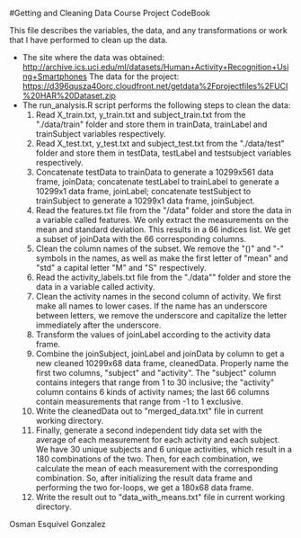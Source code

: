 #Getting and Cleaning Data Course Project CodeBook

This file describes the variables, the data, and any transformations or work that I have performed to clean up the data.

* The site where the data was obtained:
http://archive.ics.uci.edu/ml/datasets/Human+Activity+Recognition+Using+Smartphones
The data for the project:
https://d396qusza40orc.cloudfront.net/getdata%2Fprojectfiles%2FUCI%20HAR%20Dataset.zip
* The run_analysis.R script performs the following steps to clean the data:
  1. Read X_train.txt, y_train.txt and subject_train.txt from the "./data/train" folder and store them in trainData, trainLabel and trainSubject variables respectively.
  2. Read X_test.txt, y_test.txt and subject_test.txt from the "./data/test" folder and store them in testData, testLabel and testsubject variables respectively.
  3. Concatenate testData to trainData to generate a 10299x561 data frame, joinData; concatenate testLabel to trainLabel to generate a 10299x1 data frame, joinLabel; concatenate testSubject to trainSubject to generate a 10299x1 data frame, joinSubject.
  4. Read the features.txt file from the "/data" folder and store the data in a variable called features. We only extract the measurements on the mean and standard deviation. This results in a 66 indices list. We get a subset of joinData with the 66 corresponding columns.
  5. Clean the column names of the subset. We remove the "()" and "-" symbols in the names, as well as make the first letter of "mean" and "std" a capital letter "M" and "S" respectively.
  6. Read the activity_labels.txt file from the "./data"" folder and store the data in a variable called activity.
  7. Clean the activity names in the second column of activity. We first make all names to lower cases. If the name has an underscore between letters, we remove the underscore and capitalize the letter immediately after the underscore.
  8. Transform the values of joinLabel according to the activity data frame.
  9. Combine the joinSubject, joinLabel and joinData by column to get a new cleaned 10299x68 data frame, cleanedData. Properly name the first two columns, "subject" and "activity". The "subject" column contains integers that range from 1 to 30 inclusive; the "activity" column contains 6 kinds of activity names; the last 66 columns contain measurements that range from -1 to 1 exclusive.
  10. Write the cleanedData out to "merged_data.txt" file in current working directory.
  11. Finally, generate a second independent tidy data set with the average of each measurement for each activity and each subject. We have 30 unique subjects and 6 unique activities, which result in a 180 combinations of the two. Then, for each combination, we calculate the mean of each measurement with the corresponding combination. So, after initializing the result data frame and performing the two for-loops, we get a 180x68 data frame.
  12. Write the result out to "data_with_means.txt" file in current working directory.
  
Osman Esquivel Gonzalez
